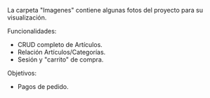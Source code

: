 La carpeta "Imagenes" contiene algunas fotos del proyecto para su visualización.

Funcionalidades:
- CRUD completo de Artículos.
- Relación Artículos/Categorías.
- Sesión y "carrito" de compra.
  
Objetivos:
- Pagos de pedido.


